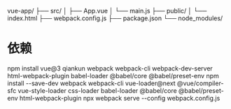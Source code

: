 vue-app/
├── src/
│ ├── App.vue
│ └── main.js
├── public/
│ └── index.html
├── webpack.config.js
├── package.json
└── node_modules/

# 依赖

npm install vue@3 qiankun webpack webpack-cli webpack-dev-server html-webpack-plugin babel-loader @babel/core @babel/preset-env
npm install --save-dev webpack webpack-cli vue-loader@next @vue/compiler-sfc vue-style-loader css-loader babel-loader @babel/core @babel/preset-env html-webpack-plugin
npx webpack serve --config webpack.config.js
